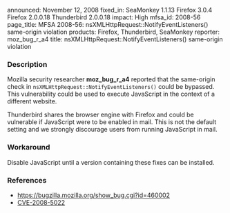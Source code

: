 announced: November 12, 2008
fixed_in: SeaMonkey 1.1.13
          Firefox 3.0.4
          Firefox 2.0.0.18
          Thunderbird 2.0.0.18
impact: High
mfsa_id: 2008-56
page_title: MFSA 2008-56: nsXMLHttpRequest::NotifyEventListeners() same-origin violation
products: Firefox, Thunderbird, SeaMonkey
reporter: moz_bug_r_a4
title: nsXMLHttpRequest::NotifyEventListeners() same-origin violation

<h3>Description</h3>

<p>Mozilla security researcher <strong>moz_bug_r_a4</strong> reported
that the same-origin check in
<code>nsXMLHttpRequest::NotifyEventListeners()</code> could be
bypassed. This vulnerability could be used to execute JavaScript in
the context of a different website.</p>

<p class="note">Thunderbird shares the browser engine with Firefox and
could be vulnerable if JavaScript were to be enabled in mail. This is
not the default setting and we strongly discourage users from running
JavaScript in mail.</p>

<h3>Workaround</h3>

<p>Disable JavaScript until a version containing these fixes can be
installed.</p>

<h3>References</h3>

<ul>
  <li><a href="https://bugzilla.mozilla.org/show_bug.cgi?id=460002">https://bugzilla.mozilla.org/show_bug.cgi?id=460002</a></li>
  <li><a class="ex-ref" href="http://cve.mitre.org/cgi-bin/cvename.cgi?name=CVE-2008-5022">CVE-2008-5022</a></li>
</ul>



